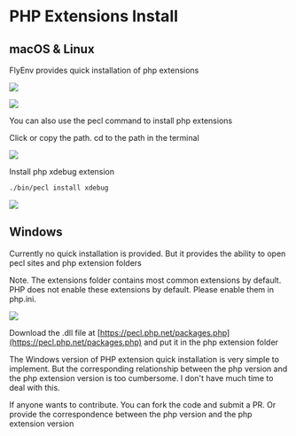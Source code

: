 # PHP Extensions Install

## macOS & Linux

FlyEnv provides quick installation of php extensions

<img src="https://oss.macphpstudy.com/image/4e4fab8b6a43.png" data-x-image-preview="">
<p/>
<img src="https://oss.macphpstudy.com/image/f05dd95d81fc.png" data-x-image-preview="">

You can also use the pecl command to install php extensions

Click or copy the path. cd to the path in the terminal

<img src="https://oss.macphpstudy.com/image/c462e1c31e6.png" data-x-image-preview="">

Install php xdebug extension

```sh
./bin/pecl install xdebug
```

<img src="https://oss.macphpstudy.com/image/eb4e7fd0e2fd.png" data-x-image-preview="">

## Windows

Currently no quick installation is provided. But it provides the ability to open pecl sites and php extension folders

Note. The extensions folder contains most common extensions by default. PHP does not enable these extensions by default. Please enable them in php.ini.

<img src="https://oss.macphpstudy.com/image/a4e9e0dd1b67.png" data-x-image-preview="">

Download the .dll file at [https://pecl.php.net/packages.php](https://pecl.php.net/packages.php) and put it in the php extension folder

The Windows version of PHP extension quick installation is very simple to implement. But the corresponding relationship between the php version and the php extension version is too cumbersome. I don't have much time to deal with this.

If anyone wants to contribute. You can fork the code and submit a PR. Or provide the correspondence between the php version and the php extension version







